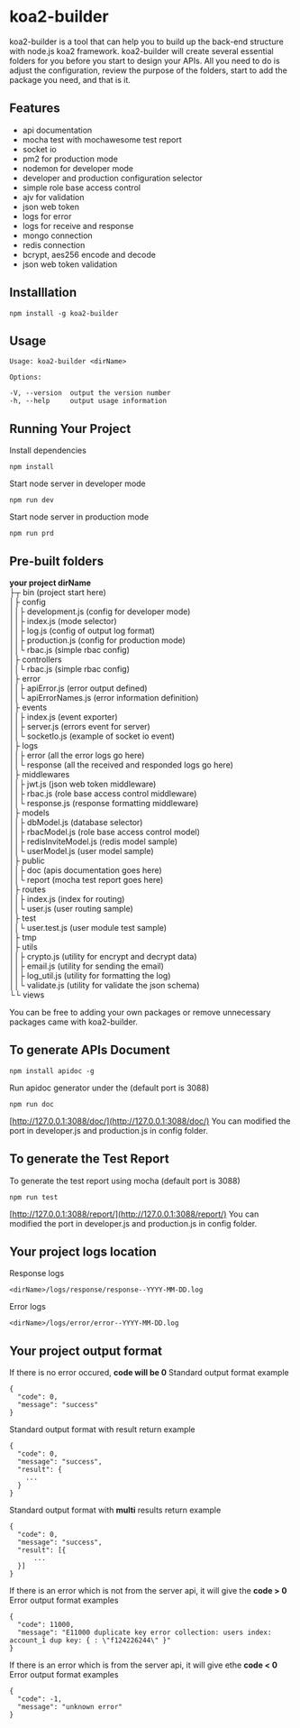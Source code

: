 # koa2-builder

koa2-builder is a tool that can help you to build up the back-end structure with node.js koa2 framework.
koa2-builder will create several essential folders for you before you start to design your APIs.
All you need to do is adjust the configuration, review the purpose of the folders, start to add the package you need, and that is it.

## Features

 - api documentation
 - mocha test with mochawesome test report
 - socket io
 - pm2 for production mode
 - nodemon for developer mode
 - developer and production configuration selector
 - simple role base access control
 - ajv for validation
 - json web token
 - logs for error
 - logs for receive and response
 - mongo connection
 - redis connection
 - bcrypt, aes256 encode and decode
 - json web token validation
 
## Installlation

    npm install -g koa2-builder

## Usage

    Usage: koa2-builder <dirName>

    Options:
    
    -V, --version  output the version number
    -h, --help     output usage information

## Running Your Project
Install dependencies
```
npm install
```
Start node server in developer mode
```
npm run dev
```
Start node server in production mode
```
npm run prd
```
## Pre-built folders

**your project dirName**  
├┬ bin  (project start here)  
│├ config  
││├ development.js (config for developer mode)  
││├ index.js (mode selector)  
││├ log.js (config of output log format)  
││├ production.js (config for production mode)  
││└ rbac.js (simple rbac config)  
│├ controllers  
││└ rbac.js (simple rbac config)  
│├ error  
││├ apiError.js (error output defined)  
││└ apiErrorNames.js (error information definition)  
│├ events  
││├ index.js (event exporter)  
││├ server.js (errors event for server)  
││└ socketIo.js (example of socket io event)  
│├ logs  
││├ error (all the error logs go here)  
││└ response (all the received and responded logs go here)  
│├ middlewares  
││├ jwt.js (json web token middleware)  
││├ rbac.js (role base access control middleware)  
││└ response.js (response formatting middleware)  
│├ models  
││├ dbModel.js (database selector)  
││├ rbacModel.js (role base access control model)  
││├ redisInviteModel.js (redis model sample)  
││└ userModel.js (user model sample)  
│├ public  
││├ doc (apis documentation goes here)  
││└ report (mocha test report goes here)  
│├ routes  
││├ index.js (index for routing)  
││└ user.js (user routing sample)  
│├ test  
││└ user.test.js (user module test sample)  
│├ tmp  
│├ utils  
││├ crypto.js (utility for encrypt and decrypt data)  
││├ email.js (utility for sending the email)  
││├ log_util.js (utility for formatting the log)  
││└ validate.js (utility for validate the json schema)  
└└ views  

You can be free to adding your own packages or remove unnecessary packages came with koa2-builder.

##  To generate APIs Document
```
npm install apidoc -g
```

Run apidoc generator under the <dirName> (default port is 3088)
```
npm run doc
```
[http://127.0.0.1:3088/doc/](http://127.0.0.1:3088/doc/)
You can modified the port in developer.js and production.js in config folder.

##  To generate the Test Report
To generate the test report using mocha (default port is 3088)
```
npm run test
```

[http://127.0.0.1:3088/report/](http://127.0.0.1:3088/report/)
You can modified the port in developer.js and production.js in config folder.

##  Your project logs location
Response logs
```
<dirName>/logs/response/response--YYYY-MM-DD.log
```

Error logs
```
<dirName>/logs/error/error--YYYY-MM-DD.log
```

##  Your project output format

If there is no error occured, **code will be 0**
Standard output format example
```
{
  "code": 0,
  "message": "success"
}
```

Standard output format with result return example
```
{
  "code": 0,
  "message": "success",
  "result": {
    ...
  }
}
```

Standard output format with **multi** results return example
```
{
  "code": 0,
  "message": "success",
  "result": [{
      ...
  }]
}
```

If there is an error which is not from the server api, it will give the **code > 0**
Error output format examples
```
{
  "code": 11000,
  "message": "E11000 duplicate key error collection: users index: account_1 dup key: { : \"f124226244\" }"
}
```

If there is an error which is from the server api, it will give ethe **code < 0**
Error output format examples
```
{
  "code": -1,
  "message": "unknown error"
}
```
